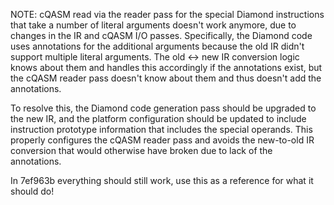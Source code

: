 NOTE: cQASM read via the reader pass for the special Diamond instructions that
take a number of literal arguments doesn't work anymore, due to changes in the
IR and cQASM I/O passes. Specifically, the Diamond code uses annotations for
the additional arguments because the old IR didn't support multiple literal
arguments. The old <-> new IR conversion logic knows about them and handles
this accordingly if the annotations exist, but the cQASM reader pass doesn't
know about them and thus doesn't add the annotations.

To resolve this, the Diamond code generation pass should be upgraded to the new
IR, and the platform configuration should be updated to include instruction
prototype information that includes the special operands. This properly
configures the cQASM reader pass and avoids the new-to-old IR conversion that
would otherwise have broken due to lack of the annotations.

In 7ef963b everything should still work, use this as a reference for what it
should do!
